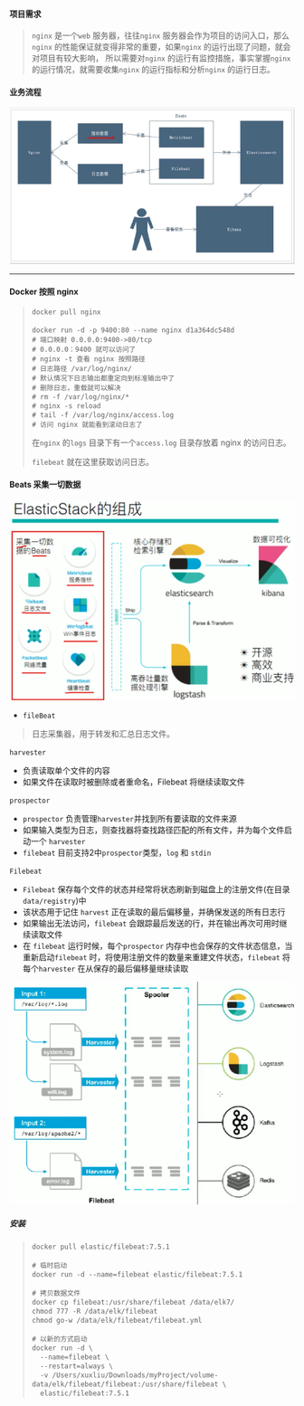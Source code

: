 #### 项目需求

> `nginx` 是一个`web` 服务器，往往`nginx` 服务器会作为项目的访问入口，那么`nginx` 的性能保证就变得非常的重要，如果`nginx` 的运行出现了问题，就会对项目有较大影响， 所以需要对`nginx` 的运行有监控措施，事实掌握`nginx` 的运行情况，就需要收集`nginx` 的运行指标和分析`nginx` 的运行日志。

#### 业务流程

![a](./pics/031.png)

---

#### Docker 按照 nginx

> ```shell
> docker pull nginx
> 
> docker run -d -p 9400:80 --name nginx d1a364dc548d
> # 端口映射 0.0.0.0:9400->80/tcp
> # 0.0.0.0：9400 就可以访问了
> # nginx -t 查看 nginx 按照路径
> # 日志路径 /var/log/nginx/
> # 默认情况下日志输出都重定向到标准输出中了
> # 删除日志，重载就可以解决
> # rm -f /var/log/nginx/*
> # nginx -s reload
> # tail -f /var/log/nginx/access.log
> # 访问 nginx 就能看到滚动日志了
> ```
>
> 
>
> 在`nginx` 的`logs` 目录下有一个`access.log` 目录存放着 nginx 的访问日志。
>
> `filebeat` 就在这里获取访问日志。

#### Beats 采集一切数据

![a](./pics/032.png)

* `fileBeat`

> 日志采集器，用于转发和汇总日志文件。

`harvester`

* 负责读取单个文件的内容
* 如果文件在读取时被删除或者重命名，Filebeat 将继续读取文件

`prospector`

* `prospector` 负责管理`harvester`并找到所有要读取的文件来源
* 如果输入类型为日志，则查找器将查找路径匹配的所有文件，并为每个文件启动一个 `harvester`
* `filebeat` 目前支持2中`prospector`类型，`log` 和 `stdin`

`Filebeat`

* `Filebeat` 保存每个文件的状态并经常将状态刷新到磁盘上的注册文件(在目录`data/registry`)中
* 该状态用于记住 `harvest` 正在读取的最后偏移量，并确保发送的所有日志行
* 如果输出无法访问，`filebeat` 会跟踪最后发送的行，并在输出再次可用时继续读取文件
* 在 `filebeat` 运行时候，每个`prospector` 内存中也会保存的文件状态信息，当重新启动`filebeat` 时，将使用注册文件的数量来重建文件状态，`filebeat` 将每个`harvester` 在从保存的最后偏移量继续读取

![a](./pics/033.png)

##### 安装

> ```shell
> docker pull elastic/filebeat:7.5.1
> 
> # 临时启动
> docker run -d --name=filebeat elastic/filebeat:7.5.1
> 
> # 拷贝数据文件
> docker cp filebeat:/usr/share/filebeat /data/elk7/
> chmod 777 -R /data/elk/filebeat
> chmod go-w /data/elk/filebeat/filebeat.yml
> 
> # 以新的方式启动
> docker run -d \
>   --name=filebeat \
>   --restart=always \
>   -v /Users/xuxliu/Downloads/myProject/volume-data/elk/filebeat/filebeat:/usr/share/filebeat \
>   elastic/filebeat:7.5.1
> ```
